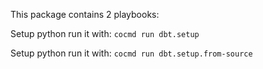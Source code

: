 

This package contains 2 playbooks:

Setup python
run it with: `cocmd run dbt.setup`

Setup python
run it with: `cocmd run dbt.setup.from-source`



